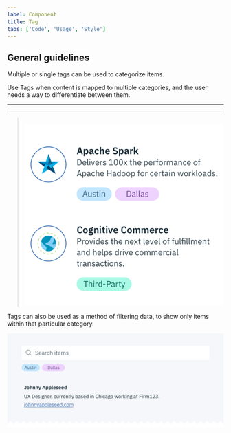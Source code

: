 ```yaml
---
label: Component
title: Tag
tabs: ['Code', 'Usage', 'Style']
---
```


## General guidelines

Multiple or single tags can be used to categorize items.

Use Tags when content is mapped to multiple categories, and the user needs a way to differentiate between them.

---
***
> 
![Tags example](images/tag-usage-1.png)

Tags can also be used as a method of filtering data, to show only items within that particular category.

![Tags to filter](images/tag-usage-2.png)
